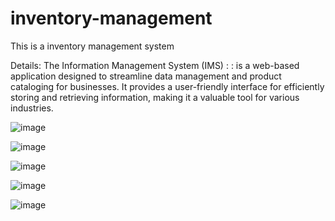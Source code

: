 # inventory-management

This is a inventory management system

Details: 
  The Information Management System (IMS) : :  is a web-based application designed to streamline data management and product cataloging for businesses. It provides a user-friendly interface for efficiently storing and retrieving information, making it a valuable tool for various industries.

![image](https://github.com/Void-Monarch/IMS/assets/102967317/d4659f1f-fca1-41ff-9f43-e83ab91ff42b)

![image](https://github.com/Void-Monarch/IMS/assets/102967317/2b27d349-1d8d-4b68-807a-69cc4b13efa7)

![image](https://github.com/Void-Monarch/IMS/assets/102967317/3284ff51-66cb-4528-b5e1-a23c6a84618e)

![image](https://github.com/Void-Monarch/IMS/assets/102967317/47221f96-4866-4a00-a5a9-34a15254b1e2)

![image](https://github.com/Void-Monarch/IMS/assets/102967317/1d6662b8-69d8-4f66-8a37-a72078420ab9)
